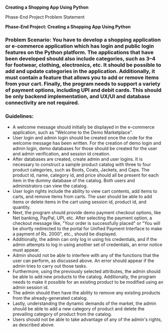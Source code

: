 **Creating a Shopping App Using Python**

Phase-End Project Problem Statement

**Phase-End Project: Creating a Shopping App Using Python**

### Problem Scenario: You have to develop a shopping application or e-commerce application which has login and public login features on the Python platform. The applications that have been developed should also include categories, such as 3–4 for footwear, clothing, electronics, etc. It should be possible to add and update categories in the application. Additionally, it must contain a feature that allows you to add or remove items from your cart. Finally, the program needs to support a variety of payment options, including UPI and debit cards. This should be only backend implementation, and UX/UI and database connectivity are not required.

### Guidelines:

- A welcome message should initially be displayed in the e-commerce application, such as "Welcome to the Demo Marketplace".
- User login and admin login should be created once the code for the welcome message has been written. For the creation of demo login and admin login, demo databases for those should be created for the user and admin verification, and session id creation.
- After databases are created, create admin and user logins. It is necessary to construct a sample product catalog with three to four product categories, such as Boots, Coats, Jackets, and Caps. The product id, name, category id, and price should all be present for each item in the dummy database of the catalog. Both users and administrators can view the catalog.
- User login rights include the ability to view cart contents, add items to carts, and remove items from carts. The user should be able to add items or delete items in the cart using session id, product id, and quantity.
- Next, the program should provide demo payment checkout options, like Net banking, PayPal, UPI, etc. After selecting the payment option, a checkout message like, "Your order is successfully placed" or "You will be shortly redirected to the portal for Unified Payment Interface to make a payment of Rs. 2000", etc., should be displayed.
- Additionally, the admin can only log in using his credentials, and if the admin attempts to log in using another set of credentials, an error notice must appear.
- Admin should not be able to interfere with any of the functions that the user can perform, as discussed above. An error should appear if the admin tries to carry out those tasks.
- Furthermore, using the previously selected attributes, the admin should be able to add new products to the catalog. Additionally, the program needs to make it possible for an existing product to be modified using an admin session id.
- The admin should then have the ability to remove any existing products from the already-generated catalog.
- Lastly, understanding the dynamic demands of the market, the admin should be able to add a new category of product and delete the prevailing category of product from the catalog.
- Users should not be able to take advantage of any of the admin's rights, as described above.